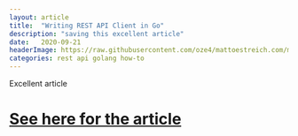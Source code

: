 ```yaml
---
layout: article
title:  "Writing REST API Client in Go"
description: "saving this excellent article"
date:   2020-09-21
headerImage: https://raw.githubusercontent.com/oze4/mattoestreich.com/master/assets/restapi.png
categories: rest api golang how-to
---
```


Excellent article

# [See here for the article](https://dev.to/plutov/writing-rest-api-client-in-go-3fkg)
